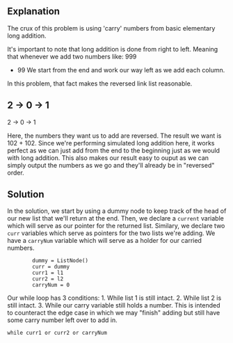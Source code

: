 ## Explanation

The crux of this problem is using 'carry' numbers from basic elementary long addition.

It's important to note that long addition is done from right to left. Meaning that whenever we add two numbers like:
999

- 99
  We start from the end and work our way left as we add each column.

In this problem, that fact makes the reversed link list reasonable.

## 2 -> 0 -> 1

2 -> 0 -> 1

Here, the numbers they want us to add are reversed. The result we want is 102 + 102. Since we're performing simulated
long addition here, it works perfect as we can just add from the end to the beginning just as we would with long addition.
This also makes our result easy to ouput as we can simply output the numbers as we go and they'll already be in "reversed"
order.

## Solution

In the solution, we start by using a dummy node to keep track of the head of our new list that we'll return at the end.
Then, we declare a `current` variable which will serve as our pointer for the returned list.
Similary, we declare two `curr` variables which serve as pointers for the two lists we're adding.
We have a `carryNum` variable which will serve as a holder for our carried numbers.

```
        dummy = ListNode()
        curr = dummy
        curr1 = l1
        curr2 = l2
        carryNum = 0
```

Our while loop has 3 conditions: 1. While list 1 is still intact. 2. While list 2 is still intact. 3. While our carry variable still holds a number. This is intended to counteract the edge case
in which we may "finish" adding but still have some carry number left over to add in.

`while curr1 or curr2 or carryNum`
